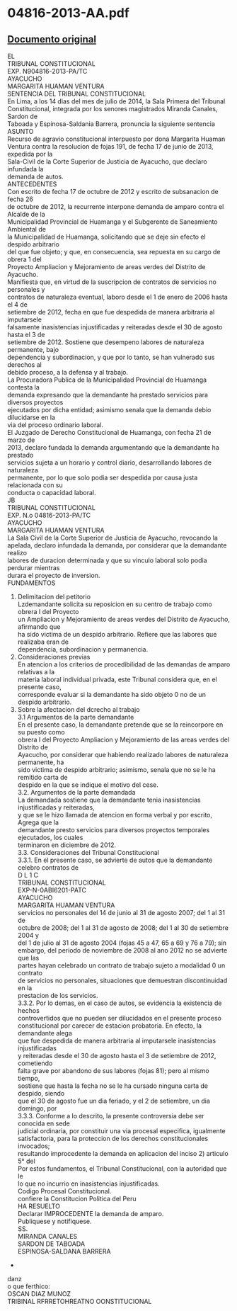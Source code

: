 
04816-2013-AA.pdf
=================
  
[Documento original](https://tc.gob.pe/jurisprudencia/2014/04816-2013-AA.pdf)  
---  
EL  
TRIBUNAL CONSTITUCIONAL  
EXP. N904816-2013-PA/TC  
AYACUCHO  
MARGARITA HUAMAN VENTURA  
SENTENCIA DEL TRIBUNAL CONSTITUCIONAL  
En Lima, a los 14 dias del mes de julio de 2014, la Sala Primera del Tribunal  
Constitucional, integrada por los senores magistrados Miranda Canales, Sardon de  
Taboada y Espinosa-Saldania Barrera, pronuncia la siguiente sentencia  
ASUNTO  
Recurso de agravio constitucional interpuesto por dona Margarita Huaman  
Ventura contra la resolucion de fojas 191, de fecha 17 de junio de 2013, expedida por la  
Sala-Civil de la Corte Superior de Justicia de Ayacucho, que declaro infundada la  
demanda de autos.  
ANTECEDENTES  
Con escrito de fecha 17 de octubre de 2012 y escrito de subsanacion de fecha 26  
de octubre de 2012, la recurrente interpone demanda de amparo contra el Alcalde de la  
Municipalidad Provincial de Huamanga y el Subgerente de Saneamiento Ambiental de  
la Municipalidad de Huamanga, solicitando que se deje sin efecto el despido arbitrario  
del que fue objeto; y que, en consecuencia, sea repuesta en su cargo de obrera 1 del  
Proyecto Ampliacion y Mejoramiento de areas verdes del Distrito de Ayacucho.  
Manifiesta que, en virtud de la suscripcion de contratos de servicios no personales y  
contratos de naturaleza eventual, laboro desde el 1 de enero de 2006 hasta el 4 de  
setiembre de 2012, fecha en que fue despedida de manera arbitraria al imputarsele  
falsamente inasistencias injustificadas y reiteradas desde el 30 de agosto hasta el 3 de  
setiembre de 2012. Sostiene que desempeno labores de naturaleza permanente, bajo  
dependencia y subordinacion, y que por lo tanto, se han vulnerado sus derechos al  
debido proceso, a la defensa y al trabajo.  
La Procuradora Publica de la Municipalidad Provincial de Huamanga contesta la  
demanda expresando que la demandante ha prestado servicios para diversos proyectos  
ejecutados por dicha entidad; asimismo senala que la demanda debio dilucidarse en la  
via del proceso ordinario laboral.  
El Juzgado de Derecho Constitucional de Huamanga, con fecha 21 de marzo de  
2013, declaro fundada la demanda argumentando que la demandante ha prestado  
servicios sujeta a un horario y control diario, desarrollando labores de naturaleza  
permanente, por lo que solo podia ser despedida por causa justa relacionada con su  
conducta o capacidad laboral.  
JB  
TRIBUNAL CONSTITUCIONAL  
EXP. N.o 04816-2013-PA/TC  
AYACUCHO  
MARGARITA HUAMAN VENTURA  
La Sala Civil de la Corte Superior de Justicia de Ayacucho, revocando la  
apelada, declaro infundada la demanda, por considerar que la demandante realizo  
labores de duracion determinada y que su vinculo laboral solo podia perdurar mientras  
durara el proyecto de inversion.  
FUNDAMENTOS  
1. Delimitacion del petitorio  
Lzdemandante solicita su reposicion en su centro de trabajo como obrera I del Proyecto  
un Ampliacion y Mejoramiento de areas verdes del Distrito de Ayacucho, afirmando que  
ha sido victima de un despido arbitrario. Refiere que las labores que realizaba eran de  
dependencia, subordinacion y permanencia.  
2. Consideraciones previas  
En atencion a los criterios de procedibilidad de las demandas de amparo relativas a la  
materia laboral individual privada, este Tribunal considera que, en el presente caso,  
corresponde evaluar si la demandante ha sido objeto 0 no de un despido arbitrario.  
3. Sobre la afectacion del dcrecho al trabajo  
3.1 Argumentos de la parte demandante  
En el presente caso, la demandante pretende que se la reincorpore en su puesto como  
obrera I del Proyecto Ampliacion y Mejoramiento de las areas verdes del Distrito de  
Ayacucho, por considerar que habiendo realizado labores de naturaleza permanente, ha  
sido victima de despido arbitrario; asimismo, senala que no se le ha remitido carta de  
despido en la que se indique el motivo del cese.  
3.2. Argumentos de la parte demandada  
La demandada sostiene que la demandante tenia inasistencias injustificadas y reiteradas,  
y que se le hizo llamada de atencion en forma verbal y por escrito, Agrega que la  
demandante presto servicios para diversos proyectos temporales ejecutados, los cuales  
terminaron en diciembre de 2012.  
3.3. Consideraciones del Tribunal Constitucional  
3.3.1. En el presente caso, se advierte de autos que la demandante celebro contratos de  
D L 1 C  
TRIBUNAL CONSTITUCIONAL  
EXP-N-0ABI6201-PATC  
AYACUCHO  
MARGARITA HUAMAN VENTURA  
servicios no personales del 14 de junio al 31 de agosto 2007; del 1 al 31 de  
octubre de 2008; del 1 al 31 de agosto de 2008; del 1 al 30 de setiembre 2004 y  
del 1 de julio al 31 de agosto 2004 (fojas 45 a 47, 65 a 69 y 76 a 79); sin  
embargo, del periodo de noviembre de 2008 al ano 2012 no se advierte que las  
partes hayan celebrado un contrato de trabajo sujeto a modalidad 0 un contrato  
de servicios no personales, situaciones que demuestran discontinuidad en la  
prestacion de los servicios.  
3.3.2. Por lo demas, en el caso de autos, se evidencia la existencia de hechos  
controvertidos que no pueden ser dilucidados en el presente proceso  
constitucional por carecer de estacion probatoria. En efecto, la demandante alega  
que fue despedida de manera arbitraria al imputarsele inasistencias injustificadas  
y reiteradas desde el 30 de agosto hasta el 3 de setiembre de 2012, cometiendo  
falta grave por abandono de sus labores (fojas 81); pero al mismo tiempo,  
sostiene que hasta la fecha no se le ha cursado ninguna carta de despido, siendo  
que el 30 de agosto fue un dia feriado, y el 2 de setiembre, un dia domingo, por  
3.3.3. Conforme a lo descrito, la presente controversia debe ser conocida en sede  
judicial ordinaria, por constituir una via procesal especifica, igualmente  
satisfactoria, para la proteccion de los derechos constitucionales invocados;  
resultando improcedente la demanda en aplicacion del inciso 2) articulo 5° del  
Por estos fundamentos, el Tribunal Constitucional, con la autoridad que le  
lo que no incurrio en inasistencias injustificadas.  
Codigo Procesal Constitucional.  
confiere la Constitucion Politica del Peru  
HA RESUELTO  
Declarar IMPROCEDENTE la demanda de amparo.  
Publiquese y notifiquese.  
SS.  
MIRANDA CANALES  
SARDON DE TABOADA  
ESPINOSA-SALDANA BARRERA  
-  
danz  
o que ferthico:  
OSCAN DIAZ MUNOZ  
TRIBINAL RFRRETOHREATNO OONSTITUCIONAL